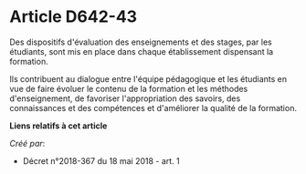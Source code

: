 # Article D642-43

Des dispositifs d'évaluation des enseignements et des stages, par les étudiants, sont mis en place dans chaque établissement
dispensant la formation.

Ils contribuent au dialogue entre l'équipe pédagogique et les étudiants en vue de faire évoluer le contenu de la formation et
les méthodes d'enseignement, de favoriser l'appropriation des savoirs, des connaissances et des compétences et d'améliorer la
qualité de la formation.

**Liens relatifs à cet article**

_Créé par_:

  - Décret n°2018-367 du 18 mai 2018 - art. 1
